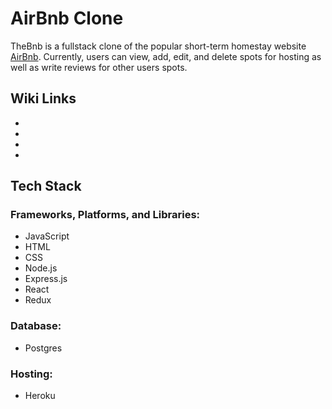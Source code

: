 # AirBnb Clone
TheBnb is a fullstack clone of the popular short-term homestay website <a href='https://www.airbnb.com/'>AirBnb</a>. Currently, users can view, add, edit, and delete spots for hosting as well as write reviews for other users spots.

## Wiki Links
-
-
-
-

## Tech Stack
### Frameworks, Platforms, and Libraries:
- JavaScript
- HTML
- CSS
- Node.js
- Express.js
- React
- Redux

### Database:
- Postgres

### Hosting:
- Heroku

<!-- # Landing Page: -->
